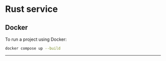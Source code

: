 # Rust service

## Docker

To run a project using Docker:

```bash
docker compose up --build
```

---
